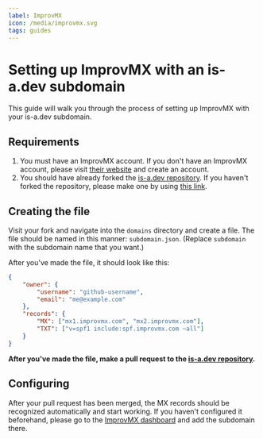 ```yaml
---
label: ImprovMX
icon: /media/improvmx.svg
tags: guides
---
```


# Setting up ImprovMX with an is-a.dev subdomain

This guide will walk you through the process of setting up ImprovMX with your is-a.dev subdomain.

## Requirements

1. You must have an ImprovMX account. If you don't have an ImprovMX account, please visit [their website](https://improvmx.com) and create an account.
2. You should have already forked the [is-a.dev repository](https://github.com/is-a-dev/register). If you haven't forked the repository, please make one by using [this link](https://github.com/is-a-dev/register/fork).

## Creating the file

Visit your fork and navigate into the `domains` directory and create a file. The file should be named in this manner: `subdomain.json`. (Replace `subdomain` with the subdomain name that you want.)

After you've made the file, it should look like this:
```json
{
    "owner": {
        "username": "github-username",
        "email": "me@example.com"
    },
    "records": {
        "MX": ["mx1.improvmx.com", "mx2.improvmx.com"],
        "TXT": ["v=spf1 include:spf.improvmx.com ~all"]
    }
}
```

**After you've made the file, make a pull request to the [is-a.dev repository](https://github.com/is-a-dev/register).**

## Configuring

After your pull request has been merged, the MX records should be recognized automatically and start working. If you haven't configured it beforehand, please go to the [ImprovMX dashboard](https://app.improvmx.com/) and add the subdomain there.
